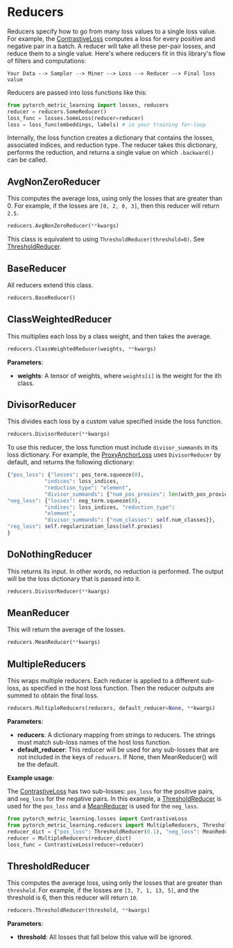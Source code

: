 # Reducers
Reducers specify how to go from many loss values to a single loss value. For example, the [ContrastiveLoss](losses.md#contrastiveloss) computes a loss for every positive and negative pair in a batch. A reducer will take all these per-pair losses, and reduce them to a single value. Here's where reducers fit in this library's flow of filters and computations:

```Your Data --> Sampler --> Miner --> Loss --> Reducer --> Final loss value```

Reducers are passed into loss functions like this:
```python
from pytorch_metric_learning import losses, reducers
reducer = reducers.SomeReducer()
loss_func = losses.SomeLoss(reducer=reducer)
loss = loss_func(embeddings, labels) # in your training for-loop
```
Internally, the loss function creates a dictionary that contains the losses, associated indices, and reduction type. The reducer takes this dictionary, performs the reduction, and returns a single value on which ```.backward()``` can be called.


## AvgNonZeroReducer
This computes the average loss, using only the losses that are greater than 0. For example, if the losses are ```[0, 2, 0, 3]```, then this reducer will return ```2.5```.
```python
reducers.AvgNonZeroReducer(**kwargs)
```
This class is equivalent to using ```ThresholdReducer(threshold=0)```. See [ThresholdReducer](reducers.md#thresholdreducer).

## BaseReducer
All reducers extend this class.
```python
reducers.BaseReducer()
```

## ClassWeightedReducer
This multiplies each loss by a class weight, and then takes the average.
```python
reducers.ClassWeightedReducer(weights, **kwargs)
```

**Parameters**:

* **weights**: A tensor of weights, where ```weights[i]``` is the weight for the ith class.


## DivisorReducer
This divides each loss by a custom value specified inside the loss function. 
```python
reducers.DivisorReducer(**kwargs)
```
To use this reducer, the loss function must include ```divisor_summands``` in its loss dictionary. For example, the [ProxyAnchorLoss](losses.md#proxyanchorloss) uses ```DivisorReducer``` by default, and returns the following dictionary:

```python
{"pos_loss": {"losses": pos_term.squeeze(0), 
			"indices": loss_indices, 
			"reduction_type": "element", 
			"divisor_summands": {"num_pos_proxies": len(with_pos_proxies)}},
"neg_loss": {"losses": neg_term.squeeze(0), 
			"indices": loss_indices, "reduction_type": 
			"element", 
			"divisor_summands": {"num_classes": self.num_classes}},
"reg_loss": self.regularization_loss(self.proxies)
}
```

## DoNothingReducer
This returns its input. In other words, no reduction is performed. The output will be the loss dictionary that is passed into it.
```python
reducers.DivisorReducer(**kwargs)
```

## MeanReducer
This will return the average of the losses.
```python
reducers.MeanReducer(**kwargs)
```

## MultipleReducers
This wraps multiple reducers. Each reducer is applied to a different sub-loss, as specified in the host loss function. Then the reducer outputs are summed to obtain the final loss.
```python
reducers.MultipleReducers(reducers, default_reducer=None, **kwargs)
```

**Parameters**:

* **reducers**: A dictionary mapping from strings to reducers. The strings must match sub-loss names of the host loss function.
* **default_reducer**: This reducer will be used for any sub-losses that are not included in the keys of ```reducers```. If None, then MeanReducer() will be the default.

**Example usage**:

The [ContrastiveLoss](losses.md#contrastiveloss) has two sub-losses: ```pos_loss``` for the positive pairs, and ```neg_loss``` for the negative pairs. In this example, a [ThresholdReducer](reducers.md#thresholdreducer) is used for the ```pos_loss``` and a [MeanReducer](reducers.md#meanreducer) is used for the ```neg_loss```.
```python
from pytorch_metric_learning.losses import ContrastiveLoss
from pytorch_metric_learning.reducers import MultipleReducers, ThresholdReducer, MeanReducer
reducer_dict = {"pos_loss": ThresholdReducer(0.1), "neg_loss": MeanReducer()}
reducer = MultipleReducers(reducer_dict)
loss_func = ContrastiveLoss(reducer=reducer)
```

## ThresholdReducer
This computes the average loss, using only the losses that are greater than ```threshold```. For example, if the losses are ```[3, 7, 1, 13, 5]```, and the threshold is 6, then this reducer will return ```10```.
```python
reducers.ThresholdReducer(threshold, **kwargs)
```

**Parameters**:

* **threshold**: All losses that fall below this value will be ignored.